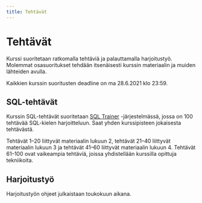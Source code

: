 ```yaml
---
title: Tehtävät
---
```


# Tehtävät

Kurssi suoritetaan ratkomalla tehtäviä ja palauttamalla harjoitustyö. Molemmat osasuoritukset tehdään itsenäisesti kurssin materiaalin ja muiden lähteiden avulla.

Kaikkien kurssin suoritusten deadline on ma 28.6.2021 klo 23:59.

## SQL-tehtävät

Kurssin SQL-tehtävät suoritetaan [SQL Trainer](https://sqltrainer.withmooc.fi/) -järjestelmässä, jossa on 100 tehtävää SQL-kielen harjoitteluun. Saat yhden kurssipisteen jokaisesta tehtävästä.

Tehtävät 1–20 liittyvät materiaalin lukuun 2, tehtävät 21–40 liittyvät materiaalin lukuun 3 ja tehtävät 41–60 liittyvät materiaalin lukuun 4. Tehtävät 61–100 ovat vaikeampia tehtäviä, joissa yhdistellään kurssilla opittuja tekniikoita.

## Harjoitustyö

Harjoitustyön ohjeet julkaistaan toukokuun aikana.

<!--
Harjoitustyön tehtävät palautetaan [Tasks](https://tasks.withmooc.fi/tikape-kevat-2021/)-järjestelmään. Näet jokaisessa tehtävässä, montako pistettä saat tehtävästä.

Kun lähetät vastauksen, saat automaattisesti pisteet tehtävästä. Lähetä vastaus vasta sitten, kun olet vastannut kaikkiin tehtävän kohtiin mielestäsi järkevästi. Sitä ennen voit tallentaa luonnoksen, jota ei arvostella ja josta ei tule pisteitä.

Harjoitustyön viimeisessä tehtävässä voit tarkastaa kurssin pistetilanteen sekä antaa kurssipalautteen.

Jos käytät harjoitustyössä ohjelmointikielenä Javaa, löydät esimerkkejä asiasta [syksyn 2020 materiaalista](https://tikape.mooc.fi/syksy-2020/pages/sqlite_java).
-->
